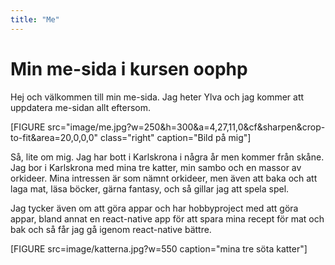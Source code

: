 ```yaml
---
title: "Me"
---
```

Min me-sida i kursen oophp
=========================

Hej och välkommen till min me-sida.
Jag heter Ylva och jag kommer att uppdatera me-sidan allt eftersom.

[FIGURE src="image/me.jpg?w=250&h=300&a=4,27,11,0&cf&sharpen&crop-to-fit&area=20,0,0,0" class="right" caption="Bild på mig"]

Så, lite om mig. Jag har bott i Karlskrona i några år men kommer från skåne. Jag bor i Karlskrona med mina tre katter, min sambo och en massor av orkideer.
Mina intressen är som nämnt orkideer, men även att baka och att laga mat, läsa böcker, gärna fantasy, och så gillar jag att spela spel.

Jag tycker även om att göra appar och har hobbyproject med att göra appar, bland annat en react-native app för att spara mina recept för mat och bak och så får jag gå igenom react-native bättre.

[FIGURE src=image/katterna.jpg?w=550 caption="mina tre söta katter"]
